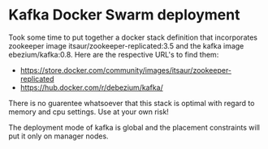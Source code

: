# Kafka Docker Swarm deployment

Took some time to put together a docker stack definition that incorporates zookeeper image itsaur/zookeeper-replicated:3.5 and the kafka image ebezium/kafka:0.8. Here are the respective URL's
to find them:

- https://store.docker.com/community/images/itsaur/zookeeper-replicated
- https://hub.docker.com/r/debezium/kafka/

There is no guarentee whatsoever that this stack is optimal with regard to memory and cpu settings.
Use at your own risk!

The deployment mode of kafka is global and the placement constraints will put it only on manager nodes.